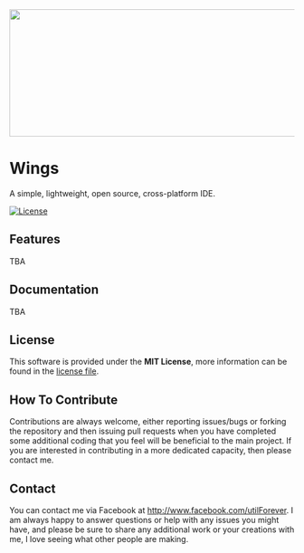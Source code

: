 <img src="https://github.com/MineScroll/Wings/blob/master/Logo.png" align="center" width="714" height="225" />

# Wings

A simple, lightweight, open source, cross-platform IDE.

[![License](https://img.shields.io/badge/Licence-MIT-blue.svg)](https://github.com/utilForever/Wings/blob/master/LICENSE)

## Features

TBA

## Documentation

TBA

## License

This software is provided under the **MIT License**, more information can be found in the [license file](https://github.com/utilForever/Wings/blob/master/LICENSE).

## How To Contribute

Contributions are always welcome, either reporting issues/bugs or forking the repository and then issuing pull requests when you have completed some additional coding that you feel will be beneficial to the main project. If you are interested in contributing in a more dedicated capacity, then please contact me.

## Contact

You can contact me via Facebook at http://www.facebook.com/utilForever. I am always happy to answer questions or help with any issues you might have, and please be sure to share any additional work or your creations with me, I love seeing what other people are making.